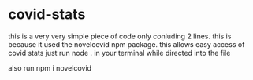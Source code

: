 # covid-stats
this is a very very simple piece of code only conluding 2 lines. this is because it used the novelcovid npm package. this allows easy access of covid stats just run node . in your terminal while directed into the file

also run npm i novelcovid
